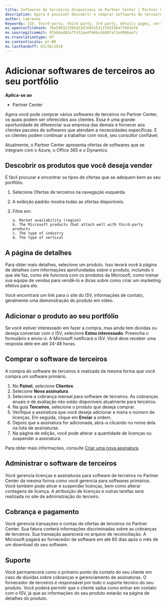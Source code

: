 ```yaml
---
title: Softwares de terceiros disponíveis no Partner Center | Partner Center
description: Agora é possível descobrir e comprar softwares de terceiros para adicionar ao portfólio que você oferece aos clientes.
author: labrenne
Keywords: ISV, third-party, third party, 3rd party, details pages, vertical software, software publisher
ms.openlocfilehash: 78e586321305422d7e03153127b833b477491bf6
ms.sourcegitcommit: 07bb4ad82a7f431ae4f04bcd488fa72e49b6ae7c
ms.translationtype: HT
ms.contentlocale: pt-BR
ms.lasthandoff: 03/28/2018
---
```

# <a name="add-third-party-software-to-your-portfolio"></a>Adicionar softwares de terceiros ao seu portfólio

**Aplica-se ao** 

- Partner Center


Agora você pode comprar vários softwares de terceiros no Partner Center, os quais podem ser oferecidos aos clientes. Essa é uma grande oportunidade de diferenciar sua empresa das demais e fornecer aos clientes pacotes de softwares que atendam a necessidades específicas. E os clientes podem continuar a trabalhar com você, seu consultor confiável.

Atualmente, o Partner Center apresenta ofertas de softwares que se integram com o Azure, o Office 365 e o Dynamics.

## <a name="discover-the-products-you-want-to-sell"></a>Descobrir os produtos que você deseja vender

É fácil procurar e encontrar os tipos de ofertas que se adequem bem ao seu portfólio. 
1.  Selecione Ofertas de terceiros na navegação esquerda. 
2.  A exibição padrão mostra todas as ofertas disponíveis. 
3.  Filtre em:

        a. Market availability (region) 
        b. The Microsoft products that attach well with third-party products  
        c. The type of industry 
        d. The type of vertical 

## <a name="the-details-page"></a>A página de detalhes

Para obter mais detalhes, selecione um produto. Isso levará você à página de detalhes com informações aprofundadas sobre o produto, incluindo o que ele faz, como ele funciona com os produtos da Microsoft, como treinar sua equipe de vendas para vendê-lo e dicas sobre como criar um marketing efetivo para ele. 

Você encontrará um link para o site do ISV, informações de contato, geralmente uma demonstração do produto em vídeo. 

## <a name="add-the-product-to-your-portfolio"></a>Adicionar o produto ao seu portfólio

Se você estiver interessado em fazer a compra, mas ainda tem dúvidas ou deseja conversar com o ISV, selecione **Estou interessado**. Preencha o formulário e envio-o. A Microsoft notificará o ISV. Você deve receber uma resposta dele em até 24-48 horas. 

## <a name="purchase-the-third-party-software"></a>Comprar o software de terceiros

A compra do software de terceiros é realizada da mesma forma que você compra um software primário. 

1.  No **Painel**, selecione **Clientes**.
2.  Selecione **Nova assinatura**.
3.  Selecione a cobrança mensal para software de terceiros. As cobranças anuais e de avaliação não estão disponíveis atualmente para terceiros.
4.  Na guia **Terceiros**, selecione o produto que deseja comprar.
5.  Verifique a assinatura que você deseja adicionar e insira o número de licenças. Em seguida, clique em **Enviar** a ordem.
6.  Depois que a assinatura for adicionada, abra-a clicando no nome dela na lista de assinaturas. 
7.  Na página de edição, você pode alterar a quantidade de licenças ou suspender a assinatura.

Para obter mais informações, consulte [Criar uma nova assinatura](create-a-new-subscription.md).

## <a name="administer-the-third-party-software"></a>Administrar o software de terceiros

Você gerencia licenças e assinaturas para software de terceiros no Partner Center da mesma forma como você gerencia para softwares primários. Você também pode ativar e suspender licenças, bem como alterar contagens de licença. A atribuição de licenças e outras tarefas será realizada no site de administração do terceiro.

## <a name="billing-and-payment"></a>Cobrança e pagamento

Você gerencia transações e contas de ofertas de terceiros no Partner Center. Sua fatura conterá informações discriminadas sobre as cobranças de terceiros. Sua transação aparecerá no arquivo de reconciliação. A Microsoft pagará ao fornecedor de software em até 60 dias após o mês de um download do seu software. 

## <a name="support"></a>Suporte

Você permanecerá como o primeiro ponto de contato do seu cliente em caso de dúvidas sobre cobranças e gerenciamento de assinaturas. O fornecedor de terceiros é responsável por todo o suporte técnico do seu produto. Você poderá permitir que o cliente saiba como entrar em contato com o ISV, já que as informações do seu produto estarão na página de detalhes do produto.

